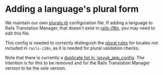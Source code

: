# Adding a language's plural form

We maintain our own [plurals.rb](https://github.com/alphagov/rails_translation_manager/blob/master/config/locales/plurals.rb) configuration file. If adding a language to Rails Translation Manager, that doesn't exist in [rails-i18n](https://github.com/svenfuchs/rails-i18n), you may need to edit this file.

This config is needed to correctly distinguish the [plural rules](https://www.unicode.org/cldr/cldr-aux/charts/34/supplemental/language_plural_rules.html) for locales not included in `rails-i18n`, as it is needed for plural validation checks.

Note that there is currently a [duplicate list in `govuk_app_config](https://github.com/alphagov/govuk_app_config/blob/main/lib/govuk_app_config/govuk_i18n.rb). The intention is for this to be removed and for the Rails Translation Manager version to be the sole version.
